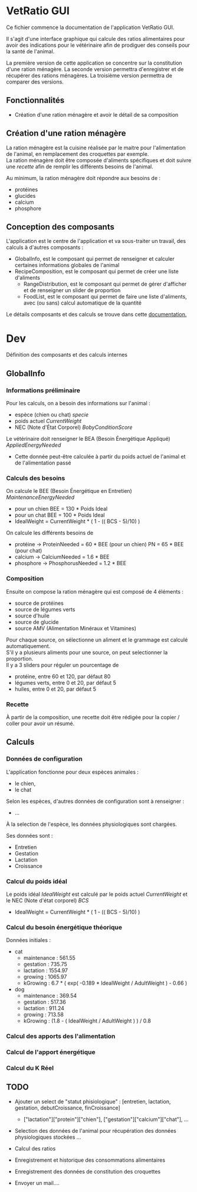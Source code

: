 # VetRatio GUI

Ce fichier commence la documentation de l'application VetRatio GUI.

Il s'agit d'une interface graphique qui calcule des ratios alimentaires pour avoir des indications pour le vétérinaire afin de prodiguer des conseils pour la santé de l'animal.

La première version de cette application se concentre sur la constitution d'une ration ménagère.
La seconde version permettra d'enregistrer et de récupérer des rations ménagères.
La troisième version permettra de comparer des versions.

## Fonctionnalités

- Création d'une ration ménagère et avoir le détail de sa composition

## Création d'une ration ménagère

La ration ménagère est la cuisine réalisée par le maitre pour l'alimentation de l'animal, en remplacement des croquettes par exemple.  
La ration ménagère doit être composée d'aliments spécifiques et doit suivre une *recette* afin de remplir les différents besoins de l'animal.  

Au minimum, la ration ménagère doit répondre aux besoins de :  
- protéines
- glucides
- calcium
- phosphore

## Conception des composants

L'application est le centre de l'application et va sous-traiter un travail, des calculs à d'autres composants :
- GlobalInfo, est le composant qui permet de renseigner et calculer certaines informations globales de l'animal
- RecipeComposition, est le composant qui permet de créer une liste d'aliments
  - RangeDistribution, est le composant qui permet de gérer d'afficher et de renseigner un slider de proportion
  - FoodList, est le composant qui permet de faire une liste d'aliments, avec (ou sans) calcul automatique de la quantité

Le détails composants et des calculs se trouve dans cette [documentation.](./dev.md)



# Dev

Définition des composants et des calculs internes

## GlobalInfo

### Informations préliminaire

Pour les calculs, on a besoin des informations sur l'animal :
- espèce (chien ou chat) *specie*
- poids actuel *CurrentWeight*
- NEC (Note d'État Corporel) *BobyConditionScore*

Le vétérinaire doit renseigner le BEA (Besoin Énergétique Appliqué) *AppliedEnergyNeeded*  
- Cette donnée peut-être calculée à partir du poids actuel de l'animal et de l'alimentation passé

### Calculs des besoins

On calcule le BEE (Besoin Énergétique en Entretien) *MaintenanceEnergyNeeded*
- pour un chien BEE = 130 * Poids Ideal
- pour un chat BEE = 100 * Poids Ideal
- IdealWeight = CurrentWeight * ( 1 - (( BCS - 5)/10) )

On calcule les différents besoins de
- protéine -> ProteinNeeded = 60 * BEE  (pour un chien) PN = 65 * BEE (pour chat)
- calcium -> CalciumNeeded = 1.6 * BEE
- phosphore -> PhosphorusNeeded = 1.2 * BEE

### Composition

Ensuite on compose la ration ménagère qui est composé de 4 éléments :  
- source de protéines
- source de légumes verts
- source d'huile
- source de glucide
- source AMV (Alimentation Minéraux et Vitamines)

Pour chaque source, on sélectionne un aliment et le grammage est calculé automatiquement.  
S'il y a plusieurs aliments pour une source, on peut selectionner la proportion.  
Il y a 3 sliders pour réguler un pourcentage de 
- protéine, entre 60 et 120, par défaut 80
- légumes verts, entre 0 et 20, par défaut 5
- huiles, entre 0 et 20, par défaut 5

### Recette

À partir de la composition, une recette doit être rédigée pour la copier / coller pour avoir un résumé.


## Calculs

### Données de configuration

L'application fonctionne pour deux espèces animales : 
- le chien,
- le chat

Selon les espèces, d'autres données de configuration sont à renseigner : 
- ...

À la selection de l'espèce, les données physiologiques sont chargées.

Ses données sont : 
- Entretien
- Gestation
- Lactation
- Croissance

### Calcul du poids idéal

Le poids idéal *IdealWeight* est calculé par le poids actuel *CurrentWeight* et le NEC (Note d'état corporel) *BCS*
- IdealWeight = CurrentWeight * ( 1 - (( BCS - 5)/10) )

### Calcul du besoin énergétique théorique

Données initiales :
- cat
  - maintenance : 561.55
  - gestation : 735.75
  - lactation : 1554.97
  - growing : 1065.97
  - kGrowing : 6.7 * ( exp( -0.189 * IdealWeight / AdultWeight ) - 0.66 )
- dog
  - maintenance : 369.54
  - gestation : 517.36
  - lactation : 911.24
  - growing : 713.58
  - kGrowing : (1.8 - ( IdealWeight / AdultWeight ) ) / 0.8


### Calcul des apports des l'alimentation



### Calcul de l'apport énergétique


### Calcul du K Réel


## TODO

- Ajouter un select de "statut phisiologique" : [entretien, lactation, gestation, debutCroissance, finCroissance]
  - ["lactation"]["protein"]["chien"],  ["gestation"]["calcium"]["chat"], ...

- Selection des données de l'animal pour récupération des données physiologiques stockées ...
- Calcul des ratios
- Enregistrement et historique des consommations alimentaires
- Enregistrement des données de constitution des croquettes

- Envoyer un mail....
